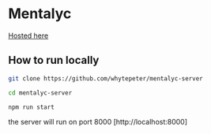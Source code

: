 # Mentalyc

[Hosted here](https://mentalyc-server.onrender.com)

## How to run locally

```bash
git clone https://github.com/whytepeter/mentalyc-server

cd mentalyc-server

npm run start
```

the server will run on port 8000 [http://localhost:8000]
